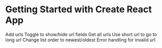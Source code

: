 # Getting Started with Create React App

Add urls
Toggle to show/hide url fields
Get all urls
Use short url to go to long url
Change list order to newest/oldest
Error handling for invalid url
